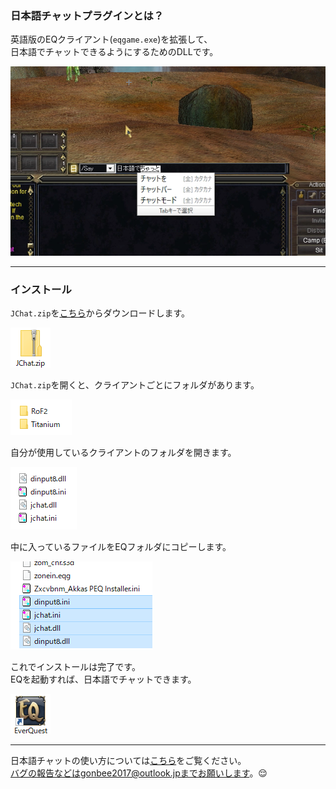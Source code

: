 ### 日本語チャットプラグインとは？

英語版のEQクライアント(`eqgame.exe`)を拡張して、<br />
日本語でチャットできるようにするためのDLLです。

![](Documents/jchatintroduce.png)

------

### インストール

`JChat.zip`を[こちら](releases)からダウンロードします。

![](Documents/jchatzip.png)

`JChat.zip`を開くと、クライアントごとにフォルダがあります。

![](Documents/clientfolders.png)

自分が使用しているクライアントのフォルダを開きます。

![](Documents/jchatfiles.png)

中に入っているファイルをEQフォルダにコピーします。

![](Documents/jchatfilescopy.png)

これでインストールは完了です。<br />
EQを起動すれば、日本語でチャットできます。

![](Documents/eqshortcut.png)

------

日本語チャットの使い方については[こちら](Documents/USAGE.md)をご覧ください。<br />
バグの報告などはgonbee2017@outlook.jpまでお願いします。😌
